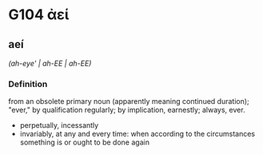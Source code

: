 # G104 ἀεί

## aeí

_(ah-eye' | ah-EE | ah-EE)_

### Definition

from an obsolete primary noun (apparently meaning continued duration); "ever," by qualification regularly; by implication, earnestly; always, ever.

- perpetually, incessantly
- invariably, at any and every time: when according to the circumstances something is or ought to be done again

